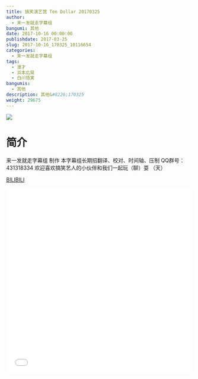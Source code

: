 ```yaml
---
title: 搞笑演艺馆 Ten Dollar 20170325
author: 
  - 来一发就走字幕组
bangumi: 其他
date: 2017-10-16 00:00:00
publishdate: 2017-03-25
slug: 2017-10-16_170325_10116654
categories: 
  - 来一发就走字幕组
tags: 
  - 漫才
  - 浜本広晃
  - 白川悟実
bangumis: 
  - 其他
description: 其他&#8226;170325
weight: 29675
---
```


![](https://i.imgur.com/E7P5Yen.jpg)

# 简介  
来一发就走字幕组 制作
本字幕组长期招翻译、校对、时间轴、压制   QQ群号：431318334 欢迎喜欢搞笑艺人的小伙伴和我们一起玩（聊）耍 （天）

  [BILIBILI](https://www.bilibili.com/video/av10116654/)


<div class="vcontainer">  <iframe class='video' src="//www.bilibili.com/blackboard/player.html?cid=16716392&aid=10116654" width="100%" height="500" frameborder="0" allowfullscreen="allowfullscreen"></iframe></div>
